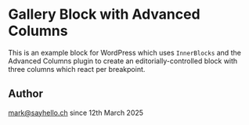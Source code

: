 # Gallery Block with Advanced Columns

This is an example block for WordPress which uses `InnerBlocks` and the Advanced Columns plugin to create an editorially-controlled block 
with three columns which react per breakpoint.

## Author

mark@sayhello.ch since 12th March 2025
